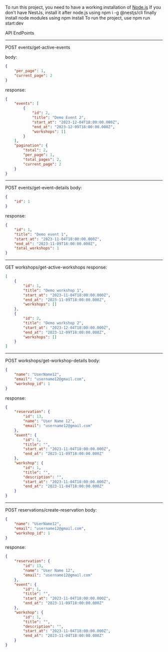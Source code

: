 To run this project, you need to have a working installation of [Node.js](https://nodejs.org/en/)
If you don't have NestJs, install it after node.js using npm i -g @nestjs/cli
finally install node modules using npm install
To run the project, use npm run start:dev


API EndPoints

------------------------------------------------------------------------------------------------------------

POST events/get-active-events

body:

```JSON
{
    "per_page": 1,
    "current_page": 2
}
```
response:

```JSON
{
    "events": [
        {
            "id": 2,
            "title": "Demo Event 2",
            "start_at": "2023-12-04T18:00:00.000Z",
            "end_at": "2023-12-09T18:00:00.000Z",
            "workshops": []
        }
    ],
    "pagination": {
        "total": 2,
        "per_page": 1,
        "total_pages": 2,
        "current_page": 2
    }
}
```

------------------------------------------------------------------------------------------------------------

POST events/get-event-details
body:

```JSON
{
    "id": 1
}
```

response:

```JSON
{
    "id": 1,
    "title": "Demo event 1",
    "start_at": "2023-11-04T18:00:00.000Z",
    "end_at": "2023-11-09T18:00:00.000Z",
    "total_workshops": 1
}
```

------------------------------------------------------------------------------------------------------------

GET workshops/get-active-workshops
response:

```JSON
[
    {
        "id": 1,
        "title": "Demo workshop 1",
        "start_at": "2023-11-04T18:00:00.000Z",
        "end_at": "2023-11-09T18:00:00.000Z",
        "workshops": []
    },
    {
        "id": 2,
        "title": "Demo workshop 2",
        "start_at": "2023-12-04T18:00:00.000Z",
        "end_at": "2023-12-09T18:00:00.000Z",
        "workshops": []
    }
]
```

------------------------------------------------------------------------------------------------------------

POST workshops/get-workshop-details
body:

```JSON
{
    "name": "UserName12",
    "email": "username12@gmail.com",
    "workshop_id": 1
}
```

response:

```JSON
{
    "reservation": {
        "id": 13,
        "name": "User Name 12",
        "email": "username12@gmail.com"
    },
    "event": {
        "id": 1,
        "title": "",
        "start_at": "2023-11-04T18:00:00.000Z",
        "end_at": "2023-11-09T18:00:00.000Z"
    },
    "workshop": {
        "id": 1,
        "title": "",
        "description": "",
        "start_at": "2023-11-04T18:00:00.000Z",
        "end_at": "2023-11-04T18:00:00.000Z"
    }
}
```

------------------------------------------------------------------------------------------------------------

POST reservations/create-reservation
body: 

```JSON
{
    "name": "UserName12",
    "email": "username12@gmail.com",
    "workshop_id": 1
}
```

response:

```JSON
{
    "reservation": {
        "id": 13,
        "name": "User Name 12",
        "email": "username12@gmail.com"
    },
    "event": {
        "id": 1,
        "title": "",
        "start_at": "2023-11-04T18:00:00.000Z",
        "end_at": "2023-11-09T18:00:00.000Z"
    },
    "workshop": {
        "id": 1,
        "title": "",
        "description": "",
        "start_at": "2023-11-04T18:00:00.000Z",
        "end_at": "2023-11-04T18:00:00.000Z"
    }
}
```